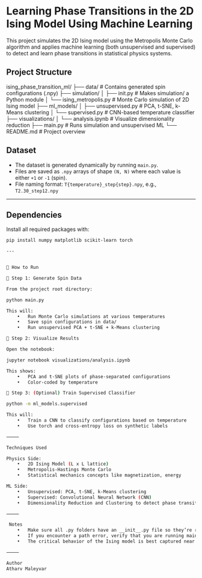 # Learning Phase Transitions in the 2D Ising Model Using Machine Learning

This project simulates the 2D Ising model using the Metropolis Monte Carlo algorithm and applies machine learning (both unsupervised and supervised) to detect and learn phase transitions in statistical physics systems.

## Project Structure

ising_phase_transition_ml/
├── data/                        # Contains generated spin configurations (.npy)
├── simulation/
│   ├── init.py              # Makes simulation/ a Python module
│   └── ising_metropolis.py      # Monte Carlo simulation of 2D Ising model
├── ml_models/
│   ├── unsupervised.py          # PCA, t-SNE, k-Means clustering
│   └── supervised.py            # CNN-based temperature classifier
├── visualizations/
│   └── analysis.ipynb           # Visualize dimensionality reduction
├── main.py                      # Runs simulation and unsupervised ML
└── README.md                    # Project overview



## Dataset

- The dataset is generated dynamically by running `main.py`.
- Files are saved as `.npy` arrays of shape `(N, N)` where each value is either `+1` or `-1` (spin).
- File naming format: `T{temperature}_step{step}.npy`, e.g., `T2.30_step12.npy`

---

## Dependencies

Install all required packages with:

```bash
pip install numpy matplotlib scikit-learn torch

---


🚀 How to Run

🔹 Step 1: Generate Spin Data

From the project root directory:

python main.py

This will:
	•	Run Monte Carlo simulations at various temperatures
	•	Save spin configurations in data/
	•	Run unsupervised PCA + t-SNE + k-Means clustering

🔹 Step 2: Visualize Results

Open the notebook:

jupyter notebook visualizations/analysis.ipynb

This shows:
	•	PCA and t-SNE plots of phase-separated configurations
	•	Color-coded by temperature

🔹 Step 3: (Optional) Train Supervised Classifier

python -m ml_models.supervised

This will:
	•	Train a CNN to classify configurations based on temperature
	•	Use torch and cross-entropy loss on synthetic labels

⸻

Techniques Used

Physics Side:
	•	2D Ising Model (L x L lattice)
	•	Metropolis-Hastings Monte Carlo
	•	Statistical mechanics concepts like magnetization, energy

ML Side:
	•	Unsupervised: PCA, t-SNE, k-Means clustering
	•	Supervised: Convolutional Neural Network (CNN)
	•	Dimensionality Reduction and Clustering to detect phase transition around critical temperature (~2.27)

⸻

 Notes
	•	Make sure all .py folders have an __init__.py file so they’re recognized as modules.
	•	If you encounter a path error, verify that you are running main.py from the root of the project.
	•	The critical behavior of the Ising model is best captured near T ≈ 2.27 (in units of J/kB).

⸻

Author
Atharv Maleyvar
